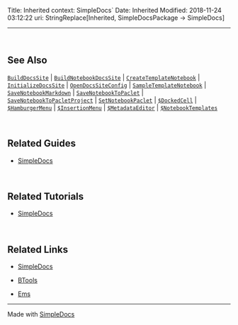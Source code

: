 Title: Inherited
context: SimpleDocs`
Date: Inherited
Modified: 2018-11-24 03:12:22
uri: StringReplace[Inherited, SimpleDocsPackage -> SimpleDocs]

---

<a id="see-also" style="width:0;height:0;margin:0;padding:0;">&zwnj;</a>

## See Also

[```BuildDocsSite```](../ref/BuildDocsSite.html) |  [```BuildNotebookDocsSite```](../ref/BuildNotebookDocsSite.html) |  [```CreateTemplateNotebook```](../ref/CreateTemplateNotebook.html) |  [```InitializeDocsSite```](../ref/InitializeDocsSite.html) |  [```OpenDocsSiteConfig```](../ref/OpenDocsSiteConfig.html) |  [```SampleTemplateNotebook```](../ref/SampleTemplateNotebook.html) |  [```SaveNotebookMarkdown```](../ref/SaveNotebookMarkdown.html) |  [```SaveNotebookToPaclet```](../ref/SaveNotebookToPaclet.html) |  [```SaveNotebookToPacletProject```](../ref/SaveNotebookToPacletProject.html) |  [```SetNotebookPaclet```](../ref/SetNotebookPaclet.html) |  [```$DockedCell```](../ref/%24DockedCell.html) |  [```$HamburgerMenu```](../ref/%24HamburgerMenu.html) |  [```$InsertionMenu```](../ref/%24InsertionMenu.html) |  [```$MetadataEditor```](../ref/%24MetadataEditor.html) |  [```$NotebookTemplates```](../ref/%24NotebookTemplates.html)

<a id="related-guides" style="width:0;height:0;margin:0;padding:0;">&zwnj;</a>

## Related Guides

* [SimpleDocs](../guide/SimpleDocs.html)

<a id="related-tutorials" style="width:0;height:0;margin:0;padding:0;">&zwnj;</a>

## Related Tutorials

* [SimpleDocs](../tutorial/SimpleDocs.html)

<a id="related-links" style="width:0;height:0;margin:0;padding:0;">&zwnj;</a>

## Related Links

* [SimpleDocs](https://github.com/b3m2a1/SimpleDocs)

* [BTools](https://github.com/b3m2a1/mathematica-BTools)

* [Ems](https://github.com/b3m2a1/Ems)

---

Made with  [SimpleDocs](https://github.com/b3m2a1/SimpleDocs)